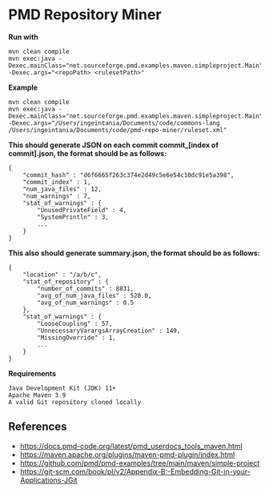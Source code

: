 # PMD Repository Miner

**Run with**

    mvn clean compile
    mvn exec:java -Dexec.mainClass="net.sourceforge.pmd.examples.maven.simpleproject.Main" -Dexec.args="<repoPath> <rulesetPath>"
  
**Example**

    mvn clean compile
    mvn exec:java -Dexec.mainClass="net.sourceforge.pmd.examples.maven.simpleproject.Main" -Dexec.args="/Users/ingeintania/Documents/code/commons-lang /Users/ingeintania/Documents/code/pmd-repo-miner/ruleset.xml"

**This should generate JSON on each commit commit_[index of commit].json, the format should be as follows:**

    {
        "commit_hash" : "d6f6665f263c374e2d49c5e6e54c10dc91e5a398",
        "commit_index" : 1,
        "num_java_files" : 12,
        "num_warnings" : 7,
        "stat_of_warnings" : {
            "UnusedPrivateField" : 4,
            "SystemPrintln" : 3,
            ...
        }
    }

**This also should generate summary.json, the format should be as follows:**

    {
        "location" : "/a/b/c",
        "stat_of_repository" : {
            "number_of_commits" : 8831,
            "avg_of_num_java_files" : 520.0,
            "avg_of_num_warnings" : 0.5
        },
        "stat_of_warnings" : {
            "LooseCoupling" : 57,
            "UnnecessaryVarargsArrayCreation" : 149,
            "MissingOverride" : 1,
            ...
        }
    }

**Requirements**
    
    Java Development Kit (JDK) 11+
    Apache Maven 3.9
    A valid Git repository cloned locally

## References

*   <https://docs.pmd-code.org/latest/pmd_userdocs_tools_maven.html>
*   <https://maven.apache.org/plugins/maven-pmd-plugin/index.html>
*   <https://github.com/pmd/pmd-examples/tree/main/maven/simple-project>
*   <https://git-scm.com/book/pl/v2/Appendix-B:-Embedding-Git-in-your-Applications-JGit>